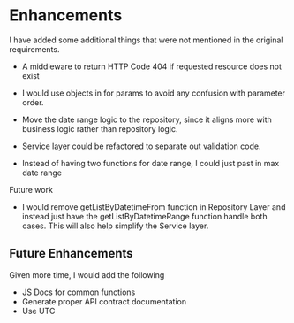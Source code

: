 # Enhancements

I have added some additional things that were not mentioned in the original requirements.

* A middleware to return HTTP Code 404 if requested resource does not exist 

* I would use objects in for params to avoid any confusion with parameter order.

* Move the date range logic to the repository, since it aligns more with business logic rather than repository logic.

* Service layer could be refactored to separate out validation code.

* Instead of having two functions for date range, I could just past in max date range


Future work
* I would remove getListByDatetimeFrom function in Repository Layer and instead just have the getListByDatetimeRange function handle both cases. This will also help simplify the Service layer.

## Future Enhancements

Given more time, I would add the following
* JS Docs for common functions
* Generate proper API contract documentation
* Use UTC